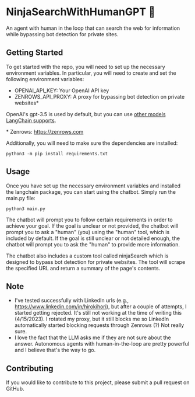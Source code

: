 # NinjaSearchWithHumanGPT 🥷
An agent with human in the loop that can search the web for information while bypassing bot detection for private sites.

## Getting Started
To get started with the repo, you will need to set up the necessary environment variables. In particular, you will need to create and set the following environment variables:
* OPENAI_API_KEY: Your OpenAI API key
* ZENROWS_API_PROXY: A proxy for bypassing bot detection on private websites\*

OpenAI's gpt-3.5 is used by default, but you can use [other models LangChain supports](https://python.langchain.com/en/latest/modules/models/llms/integrations.html). 

\* Zenrows: https://zenrows.com

Additionally, you will need to make sure the dependencies are installed:

`python3 -m pip install requirements.txt`
## Usage
Once you have set up the necessary environment variables and installed the langchain package, you can start using the chatbot. Simply run the main.py file:

`python3 main.py`

The chatbot will prompt you to follow certain requirements in order to achieve your goal. If the goal is unclear or not provided, the chatbot will prompt you to ask a "human" (you) using the "human" tool, which is included by default. If the goal is still unclear or not detailed enough, the chatbot will prompt you to ask the "human" to provide more information.

The chatbot also includes a custom tool called ninjaSearch which is designed to bypass bot detection for private websites. 
The tool will scrape the specified URL and return a summary of the page's contents.

## Note

- I've tested successfully with LinkedIn urls (e.g., https://www.linkedin.com/in/hirokihori), but after a couple of attempts, I started getting rejected. It's still not working at the time of writing this (4/15/2023). I rotated my proxy, but it still blocks me so LinkedIn automatically started blocking requests through Zenrows (?) Not really sure. 
- I love the fact that the LLM asks me if they are not sure about the answer. Autonomous agents with human-in-the-loop are pretty powerful and I believe that's the way to go. 

## Contributing
If you would like to contribute to this project, please submit a pull request on GitHub.
